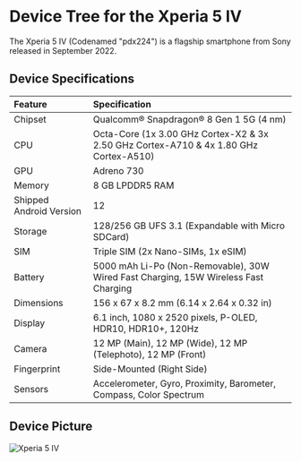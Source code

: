 # Device Tree for the Xperia 5 IV

The Xperia 5 IV (Codenamed "pdx224") is a flagship smartphone from Sony released in September 2022.

## Device Specifications

| Feature                 | Specification                                                                         |
| :---------------------- | :-------------------------------------------------------------------------------------|
| Chipset                 | Qualcomm® Snapdragon® 8 Gen 1 5G (4 nm)                                               |
| CPU                     | Octa-Core (1x 3.00 GHz Cortex-X2 & 3x 2.50 GHz Cortex-A710 & 4x 1.80 GHz Cortex-A510) |
| GPU                     | Adreno 730                                                                            |
| Memory                  | 8 GB LPDDR5 RAM                                                                       |
| Shipped Android Version | 12                                                                                    |
| Storage                 | 128/256 GB UFS 3.1 (Expandable with Micro SDCard)                                     |
| SIM                     | Triple SIM (2x Nano-SIMs, 1x eSIM)                                                     |
| Battery                 | 5000 mAh Li-Po (Non-Removable), 30W Wired Fast Charging, 15W Wireless Fast Charging   |
| Dimensions              | 156 x 67 x 8.2 mm (6.14 x 2.64 x 0.32 in)                                             |
| Display                 | 6.1 inch, 1080 x 2520 pixels, P-OLED, HDR10, HDR10+, 120Hz                            |
| Camera                  | 12 MP (Main), 12 MP (Wide), 12 MP (Telephoto),  12 MP (Front)                         |
| Fingerprint             | Side-Mounted (Right Side)                                                             |
| Sensors                 | Accelerometer, Gyro, Proximity, Barometer, Compass, Color Spectrum                    |

## Device Picture

![Xperia 5 IV](https://i.imgur.com/AlXTQcU.png)